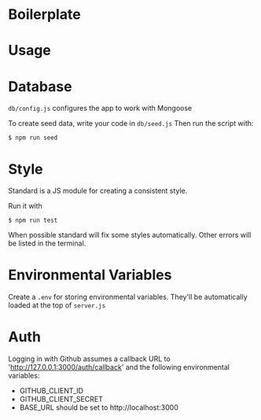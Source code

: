 # Boilerplate

# Usage

# Database

`db/config.js` configures the app to work with Mongoose

To create seed data, write your code in `db/seed.js`
Then run the script with:

```
$ npm run seed
```

# Style

Standard is a JS module for creating a consistent style.

Run it with 

```
$ npm run test
```

When possible standard will fix some styles automatically.
Other errors will be listed in the terminal.

# Environmental Variables

Create a `.env` for storing environmental variables. 
They'll be automatically loaded at the top of `server.js`

# Auth

Logging in with Github assumes a callback URL to 'http://127.0.0.1:3000/auth/callback' 
and the following environmental variables:

- GITHUB_CLIENT_ID
- GITHUB_CLIENT_SECRET
- BASE_URL should be set to http://localhost:3000

